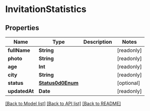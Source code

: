 # InvitationStatistics

## Properties
Name | Type | Description | Notes
------------ | ------------- | ------------- | -------------
**fullName** | **String** |  | [readonly] 
**photo** | **String** |  | [readonly] 
**age** | **Int** |  | [readonly] 
**city** | **String** |  | [readonly] 
**status** | [**Status0d0Enum**](Status0d0Enum.md) |  | [optional] 
**updatedAt** | **Date** |  | [readonly] 

[[Back to Model list]](../README.md#documentation-for-models) [[Back to API list]](../README.md#documentation-for-api-endpoints) [[Back to README]](../README.md)


